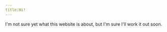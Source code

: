 ```yaml
---
title:Hi! 
---
```


I'm not sure yet what this website is about, but I'm sure I'll work it out soon.
